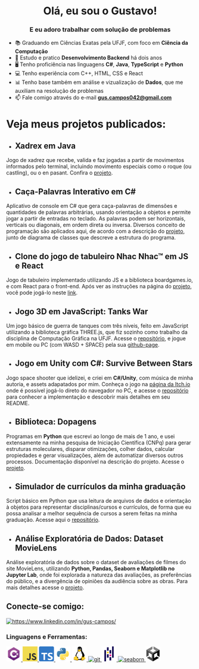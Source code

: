 <h1 align="center">Olá, eu sou o Gustavo!</h1>
<h3 align="center">E eu adoro trabalhar com solução de problemas</h3>

- 📚 Graduando em Ciências Exatas pela UFJF, com foco em **Ciência da Computação**
- 🌱 Estudo e pratico **Desenvolvimento Backend** há dois anos
- 🖥️ Tenho proficiência nas linguagens **C#**, **Java**, **TypeScript** e **Python**
- 💻 Tenho experiência com C++, HTML, CSS e React
- 📊 Tenho base também em análise e vizualização de **Dados**, que me auxiliam na resolução de problemas
- 📫 Fale comigo através do e-mail **gus.campos042@gmail.com**

<h1 align="left">Veja meus projetos publicados:</h3>

- <h2 align="left">Xadrex em Java</h2>

Jogo de xadrez que recebe, valida e faz jogadas a partir de movimentos informados pelo terminal, incluindo movimento especiais como o roque (ou castling), ou o en pasant. Confira o [projeto](https://github.com/gus-campos/chess/).

- <h2 align="left">Caça-Palavras Interativo em C#</h2>

Aplicativo de console em C# que gera caça-palavras de dimensões e quantidades de palavras arbitrárias, usando orientação a objetos e permite jogar a partir de entradas no teclado. As palavras podem ser horizontais, verticais ou diagonais, em ordem direta ou inversa. Diversos conceito de programação são aplicados aqui, de acordo com a descrição do [projeto](https://github.com/gus-campos/word-search/), junto de diagrama de classes que descreve a estrutura do programa.

- <h2 align="left">Clone do jogo de tabuleiro Nhac Nhac™ em JS e React </h4>

Jogo de tabuleiro implementado utilizando JS e a biblioteca boardgames.io, e com React para o front-end. Após ver as instruções na página do [projeto](https://github.com/gus-campos/boardgames), você pode jogá-lo neste [link](https://gus-campos.github.io/nhac-nhac/).

- <h2 align="left">Jogo 3D em JavaScript: Tanks War </h4>

Um jogo básico de guerra de tanques com três níveis, feito em JavaScript utilizando a biblioteca gráfica THREE.js, que fiz sozinho como trabalho da disciplina de Computação Gráfica na UFJF. Acesse o [repositório](https://github.com/gus-campos/tanks-war.github.io), e jogue em mobile ou PC (com WASD + SPACE) pela sua [github-page](https://gus-campos.github.io/tanks-war.github.io/src/index.html). 

- <h2 align="left">Jogo em Unity com C#: Survive Between Stars </h4>

Jogo space shooter que idelizei, e criei em **C#/Unity**, com música de minha autoria, e assets adapatados por mim. Conheça o jogo na [página da Itch.io](https://gus-campos.itch.io/survive-between-stars) onde é possível jogá-lo direto do navegador no PC, e acesse o [repositório](https://github.com/gus-campos/Survive-Between-Stars) para conhecer a implementação e descobrir mais detalhes em seu README.

- <h2 align="left">Biblioteca: Dopagens </h4>

Programas em **Python** que escrevi ao longo de mais de 1 ano, e usei extensamente na minha pesquisa de Iniciação Científica (CNPq) para gerar estruturas moleculares, disparar otimizações, colher dados, calcular propiedades e gerar visualizações, além de automatizar diversos outros processos. Documentação disponível na descrição do projeto. Acesse o [projeto](https://github.com/gus-campos/dopagens).

- <h2 align="left">Simulador de currículos da minha graduação </h4>

Script básico em Python que usa leitura de arquivos de dados e orientação à objetos para representar disciplinas/cursos e currículos, de forma que eu possa analisar a melhor sequência de cursos a serem feitas na minha graduação. Acesse aqui o [repositório](https://github.com/gus-campos/curriculos). 

- <h2 align="left">Análise Exploratória de Dados: Dataset MovieLens </h4>

Análise exploratória de dados sobre o dataset de avaliações de filmes do site MovieLens, utilizando **Python, Pandas, Seaborn e Matplotlib no Jupyter Lab**, onde foi explorada a natureza das avaliações, as preferências do público, e a divergência de opiniões da audiência sobre as obras. Para mais detalhes acesse o [projeto](https://github.com/gus-campos/movielens-EDA).

<h2 align="left">Conecte-se comigo:</h3>
<p align="left">
<a href="https://www.linkedin.com/in/gus-campos/" target="blank"><img align="center" src="https://raw.githubusercontent.com/rahuldkjain/github-profile-readme-generator/master/src/images/icons/Social/linked-in-alt.svg" alt="https://www.linkedin.com/in/gus-campos/" height="30" width="40" /></a>
</p>

<h3 align="left">Linguagens e Ferramentas:</h3>
<p align="left"> 
  <a href="https://learn.microsoft.com/pt-br/dotnet/csharp/" target="_blank" rel="noreferrer"> <img src="assets/csharp_logo.png" alt="C#" width="40" height="40"/> </a>
  <a href="" target="_blank" rel="noreferrer"> <img src="assets/js_logo.png" alt="JS" width="40" height="40"/> </a>
  <a href="" target="_blank" rel="noreferrer"> <img src="assets/ts-logo-256.png" alt="TS" width="40" height="40"/> </a>
  <a href="https://www.python.org" target="_blank" rel="noreferrer"> <img src="https://raw.githubusercontent.com/devicons/devicon/master/icons/python/python-original.svg" alt="python" width="40" height="40"/> </a> 
  <a href="https://www.linux.org/" target="_blank" rel="noreferrer"> <img src="https://raw.githubusercontent.com/devicons/devicon/master/icons/linux/linux-original.svg" alt="linux" width="40" height="40"/> </a> 
  <a href="https://git-scm.com/" target="_blank" rel="noreferrer"> <img src="https://www.vectorlogo.zone/logos/git-scm/git-scm-icon.svg" alt="git" width="40" height="40"/> </a> 
  <a href="https://pandas.pydata.org/" target="_blank" rel="noreferrer"> <img src="https://raw.githubusercontent.com/devicons/devicon/2ae2a900d2f041da66e950e4d48052658d850630/icons/pandas/pandas-original.svg" alt="pandas" width="40" height="40"/> </a> 
  <a href="https://seaborn.pydata.org/" target="_blank" rel="noreferrer"> <img src="https://seaborn.pydata.org/_images/logo-mark-lightbg.svg" alt="seaborn" width="40" height="40"/> </a>
  <a href="https://docs.unity.com/" target="_blank" rel="noreferrer"> <img src="assets/unity-game-engine-icon.png" alt="Unity" width="40" height="40"/> </a>









  
